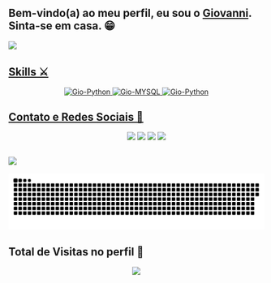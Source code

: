 ## Bem-vindo(a) ao meu perfil, eu sou o [Giovanni](https://github.com/giovanniryan). Sinta-se em casa. 😁

    
   


<div>
  <a href="https://github.com/giovanniryan">
  <img height="130em" src="https://github-readme-stats.vercel.app/api/top-langs/?username=giovanniryan&layout=compact&langs_count=7&theme=nightowl"/>
                                                                                                                         

 
                                                                                                                                                   
## Skills ⚔️
<p align="center">                                                                                                                     
                                                                                                                                                   
  
 
  <img  alt="Gio-Python" height="45" src="https://img.icons8.com/fluency/48/000000/python.png"/>  
  <img  alt="Gio-MYSQL" height="45" src="https://img.shields.io/badge/MySQL-005C84?style=for-the-badge&logo=mysql&logoColor=white"
  <img  alt="Gio-Python" height="45" src="https://img.icons8.com/fluency/48/000000/python.png"/>
    <img  alt="Gio-Python" height="45" src="https://icons8.com.br/icon/UECmBSgBOvPT/microsoft-excel-2019"/>   
                                                                                                                       
  </p>

                                                                                                                     
 
                                                                                                                     
 ## Contato e Redes Sociais 👥
<p align="center">      
  <a>
    &nbsp;&nbsp;&nbsp;&nbsp;&nbsp;&nbsp;&nbsp;&nbsp;&nbsp;
    <a href="mailto:contatogiovanniryan@gmail.com"> <img src="https://img.shields.io/badge/gmail-D14836?&style=for-the-badge&logo=gmail&logoColor=white&link=mailto:contatogiovanniryan@gmail.com"></a>                     <a href = "mailto:giovanniryandias@outlook.com"><img src="https://img.shields.io/badge/Microsoft_Outlook-0078D4?style=for-the-badge&logo=microsoft-outlook&logoColor=white" target="_blank"></a>                                     <a href="https://www.instagram.com/vanni.ryann/" target="_blank"><img src="https://img.shields.io/badge/-Instagram-%23E4405F?style=for-the-badge&logo=instagram&logoColor=white" target="_blank"></a>
<a href="https://www.linkedin.com/in/giovanniryan/" target="_blank"><img src="https://img.shields.io/badge/-LinkedIn-%230077B5?style=for-the-badge&logo=linkedin&logoColor=white" target="_blank"></a> 
  </p> 
   
   
   ##
   
 <img src="https://www.themasterpicks.com/wp-content/uploads/2020/04/22b22287602523.5dbd29081561d.gif">
     
  ![Snake animation](https://github.com/giovanniryan/giovanniryan/blob/output/github-contribution-grid-snake.svg)     
                                                                                                      
</div>
                                                                                                      
## Total de Visitas no perfil 🔎 <br>
 <p align="center"> 
   <img alingn="center" src="https://profile-counter.glitch.me/giovanniryan/count.svg" />
 </p>
                                                                                                      
  
